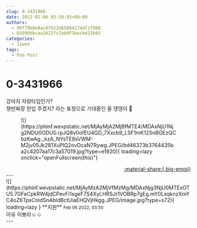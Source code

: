 ```yaml
---
slug: 0-3431966
date: 2022-02-06 03:50:03+09:00
authors:
  - 99f79b8e8ac6f823d65064174df1f980
  - 6599dbbcaa26237c2ab0f3becb421b45
categories:
  - Jiwon
tags:
  - Fan Post
---
```


# 0-3431966

<div class="post-container" markdown="1">
<div class="content-container md-sidebar__scrollwrap" markdown="1">

강아지 자랑타임인가?<br>쟁반짜장 한입 주겠지? 라는 표정으로 기대중인 울 댕댕이 🤭
<figure markdown="1">
![](https://phinf.wevpstatic.net/MjAyMjA2MjBfMTE4/MDAxNjU1Njg2NDU0ODU0.rpJQ8v0ofEU4GD_7Xxcb9_LSF1mK12SnBGEzQCbzKwAg._kzA_NYsTE9sVWM-M2jv05Jk281XuPlQ2ovDcaN7Rywg.JPEG/bd46373b3764435ba2c4207aa17c3a57019.jpg?type=e1920){ loading=lazy onclick="openFullscreen(this)"}
</figure>


</div>
</div>

<div style="text-align: right;" markdown="1">
<a href="https://weverse.io/fromis9/fanpost/0-3431966" style="text-align: right;">:material-share:{.big-emoji}</a>
</div>
---

<div class="comments-container md-sidebar__scrollwrap" markdown="1">
<div class="comment" markdown="1">
<div class='id-container' markdown="1">
![](https://phinf.wevpstatic.net/MjAyMzA2MjVfMzMg/MDAxNjg3NjU0MTExOTU5.7GFeCpkRW4jdCPevFi1sgeF7S4XyLHRSJr1VOBRp7gEg.mY0LxqknzXmYC4oZ6TpxCmdSnAbldBctUiaEHQVjHkgg.JPEG/image.jpg?type=s72){ loading=lazy }
**<span class="artist">지원</span>** <small>Feb 06 2022, 03:50</small><br>
</div>
<div class='comment-body' markdown="1">
아유 이뽀라☺️☺️
</div>
</div>
</div>
---
